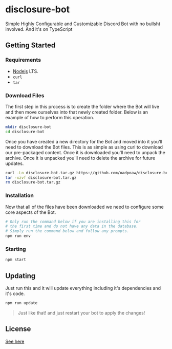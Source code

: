 # disclosure-bot
Simple Highly Configurable and Customizable Discord Bot with no bullsht involved. And it's on TypeScript

## Getting Started

### Requirements
- [Nodejs](https://nodejs.org/) LTS.
- `curl`
- `tar`

### Download Files
The first step in this process is to create the folder where the Bot will live and then move ourselves into that newly created folder. Below is an example of how to perform this operation.
```sh
mkdir disclosure-bot
cd disclosure-bot
```
Once you have created a new directory for the Bot and moved into it you'll need to download the Bot files.
This is as simple as using curl to download our pre-packaged content.
Once it is downloaded you'll need to unpack the archive.
Once it is unpacked you'll need to delete the archive for future updates.

```sh
curl -Lo disclosure-bot.tar.gz https://github.com/oadpoaw/disclosure-bot/releases/latest/download/disclosure-bot.tar.gz
tar -xzvf disclosure-bot.tar.gz
rm disclosure-bot.tar.gz
```

### Installation
Now that all of the files have been downloaded we need to configure some core aspects of the Bot.

```sh
# Only run the command below if you are installing this for
# the first time and do not have any data in the database.
# Simply run the command below and follow any prompts.
npm run env
```

### Starting
```sh
npm start
```

## Updating

Just run this and it will update everything including it's dependencies and it's code.
```sh
npm run update
```

> Just like that! and just restart your bot to apply the changes!

## License
[See here](LICENSE)